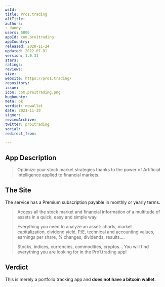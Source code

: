 ```yaml
---
wsId: 
title: Pro1.trading
altTitle: 
authors:
- danny
users: 5000
appId: com.pro1trading
appCountry: 
released: 2020-11-24
updated: 2022-07-01
version: 1.0.31
stars: 
ratings: 
reviews: 
size: 
website: https://pro1.trading/
repository: 
issue: 
icon: com.pro1trading.png
bugbounty: 
meta: ok
verdict: nowallet
date: 2021-11-30
signer: 
reviewArchive: 
twitter: pro1trading
social: 
redirect_from: 

---
```


## App Description

> Optimize your stock market strategies thanks to the power of Artificial Intelligence applied to financial markets.

## The Site

The service has a Premium subscription payable in monthly or yearly terms.

> Access all the stock market and financial information of a multitude of assets in a quick, easy and simple way.
>
> Everything you need to analyze an asset: charts, market capitalization, dividend yield, P/E, technical and accounting values, earnings per share, % changes, dividends, results….
>
> Stocks, indices, currencies, commodities, cryptos… You will find everything you are looking for in the Pro1.trading app!

## Verdict

This is merely a portfolio tracking app and **does not have a bitcoin wallet**.
